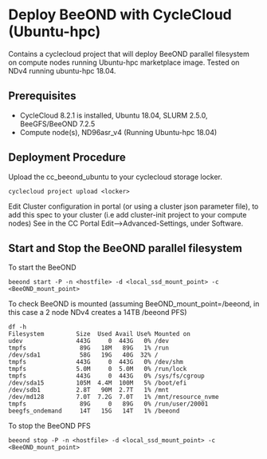 # Deploy BeeOND with CycleCloud (Ubuntu-hpc) 

Contains a cyclecloud project that will deploy BeeOND parallel filesystem on compute nodes running Ubuntu-hpc marketplace image.
Tested on NDv4 running ubuntu-hpc 18.04.

## Prerequisites

- CycleCloud 8.2.1 is installed, Ubuntu 18.04, SLURM 2.5.0, BeeGFS/BeeOND 7.2.5
- Compute node(s), ND96asr_v4 (Running Ubuntu-hpc 18.04)


## Deployment Procedure

Upload the cc_beeond_ubuntu to your cyclecloud storage locker.
```
cyclecloud project upload <locker>
```

Edit Cluster configuration in portal (or using a cluster json parameter file), to add this spec to your cluster (i.e add cluster-init project to your compute nodes) See in the CC Portal Edit-->Advanced-Settings, under Software.


## Start and Stop the BeeOND parallel filesystem

To start the BeeOND 
```
beeond start -P -n <hostfile> -d <local_ssd_mount_point> -c <BeeOND_mount_point>
```
To check BeeOND is mounted (assuming BeeOND_mount_point=/beeond, in this case a 2 node NDv4 creates a 14TB /beeond PFS)
```
df -h
Filesystem         Size  Used Avail Use% Mounted on
udev               443G     0  443G   0% /dev
tmpfs               89G   18M   89G   1% /run
/dev/sda1           58G   19G   40G  32% /
tmpfs              443G     0  443G   0% /dev/shm
tmpfs              5.0M     0  5.0M   0% /run/lock
tmpfs              443G     0  443G   0% /sys/fs/cgroup
/dev/sda15         105M  4.4M  100M   5% /boot/efi
/dev/sdb1          2.8T   90M  2.7T   1% /mnt
/dev/md128         7.0T  7.2G  7.0T   1% /mnt/resource_nvme
tmpfs               89G     0   89G   0% /run/user/20001
beegfs_ondemand     14T   15G   14T   1% /beeond
```

To stop the BeeOND PFS
```
beeond stop -P -n <hostfile> -d <local_ssd_mount_point> -c <BeeOND_mount_point>
```
